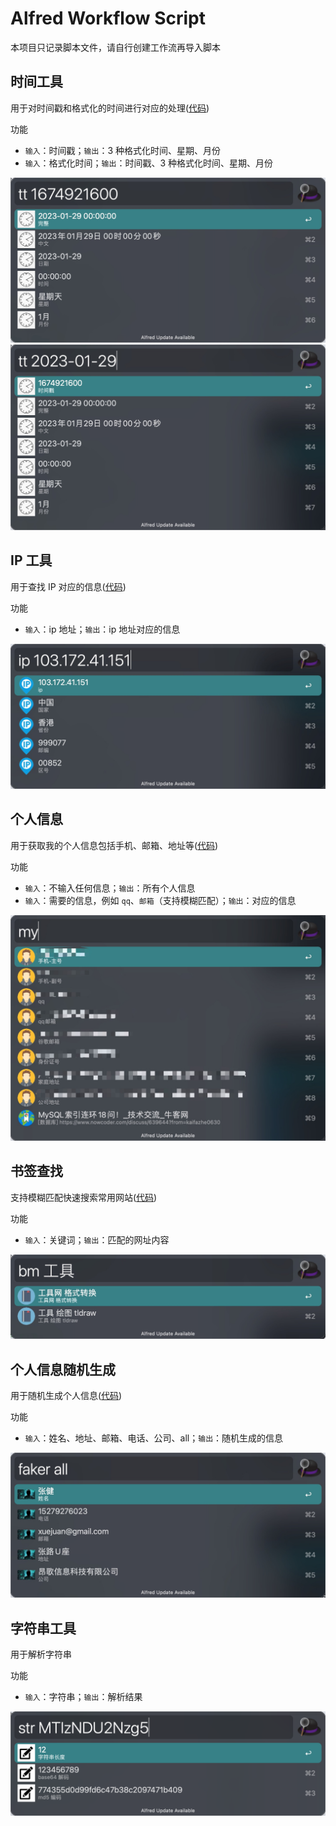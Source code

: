 # Alfred Workflow Script
本项目只记录脚本文件，请自行创建工作流再导入脚本
## 时间工具
用于对时间戳和格式化的时间进行对应的处理([代码](tools/time_tools.py))

功能
- `输入`：时间戳；`输出`：3 种格式化时间、星期、月份
- `输入`：格式化时间；`输出`：时间戳、3 种格式化时间、星期、月份

![时间工具](img/time.png)
![时间工具](img/time2.png)
## IP 工具
用于查找 IP 对应的信息([代码](tools/ip_tools.py))

功能
- `输入`：ip 地址；`输出`：ip 地址对应的信息

![IP 工具](img/ip.png)
## 个人信息
用于获取我的个人信息包括手机、邮箱、地址等([代码](info/my_info.py))

功能
- `输入`：不输入任何信息；`输出`：所有个人信息
- `输入`：需要的信息，例如 `qq`、`邮箱`（支持模糊匹配）；`输出`：对应的信息

![个人信息](img/my.png)
## 书签查找
支持模糊匹配快速搜索常用网站([代码](info/my_bookmarks.py))

功能
- `输入`：关键词；`输出`：匹配的网址内容

![个人信息](img/bookmark.png)
## 个人信息随机生成
用于随机生成个人信息([代码](tools/faker_tools.py))

功能
- `输入`：姓名、地址、邮箱、电话、公司、all；`输出`：随机生成的信息

![随机生成](img/faker.png)
## 字符串工具
用于解析字符串

功能
- `输入`：字符串；`输出`：解析结果

![随机生成](img/str.png)
